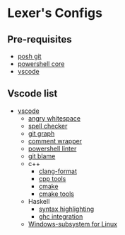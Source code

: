 # Lexer's Configs

## Pre-requisites

* [posh git](https://github.com/dahlbyk/posh-git)
* [powershell core](https://github.com/PowerShell/PowerShell)
* [vscode](#-Vscode-list)

## Vscode list

* [vscode](https://code.visualstudio.com/)
  * [angry whitespace](https://github.com/jannek/tws)
  * [spell checker](https://github.com/streetsidesoftware/vscode-spell-checker)
  * [git graph](https://github.com/mhutchie/vscode-git-graph)
  * [comment wrapper](https://github.com/stkb/Rewrap)
  * [powershell linter](https://github.com/PowerShell/vscode-powershell)
  * [git blame](https://github.com/Sertion/vscode-gitblame)
  * c++
    * [clang-format](https://github.com/xaverh/vscode-clang-format-provider)
    * [cpp tools](https://github.com/Microsoft/vscode-cpptools)
    * [cmake](https://github.com/twxs/vs.language.cmake)
    * [cmake tools](https://github.com/microsoft/vscode-cmake-tools)
  * Haskell
    * [syntax highlighting](https://github.com/JustusAdam/language-haskell)
    * [ghc integration](https://github.com/dramforever/vscode-ghc-simple)
  * [Windows-subsystem for Linux](https://github.com/Microsoft/vscode-remote-release)